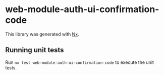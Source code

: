 # web-module-auth-ui-confirmation-code

This library was generated with [Nx](https://nx.dev).

## Running unit tests

Run `nx test web-module-auth-ui-confirmation-code` to execute the unit tests.
